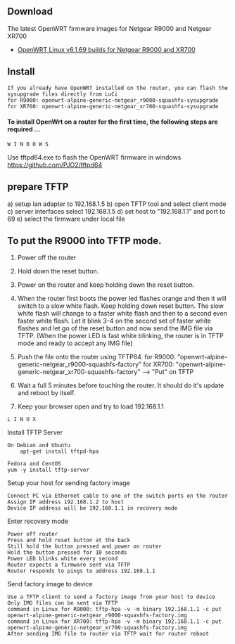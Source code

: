 ## Download

The latest OpenWRT firmware images for Netgear R9000 and Netgear XR700

* [OpenWRT Linux v6.1.69 builds for Netgear R9000 and XR700](https://github.com/masmbit/Netgear-R9000-Build/tree/master/bin/01.01.2024)


## Install

```
If you already have OpenWRT installed on the router, you can flash the sysupgrade files directly from LuCi
for R9000: openwrt-alpine-generic-netgear_r9000-squashfs-sysupgrade
for XR700: openwrt-alpine-generic-netgear_xr700-squashfs-sysupgrade
```


#### To install OpenWrt on a router for the first time, the following steps are required ...

```
W I N D O W S
```

Use tftpd64.exe to flash the OpenWRT firmware in windows
https://github.com/PJO2/tftpd64

prepare TFTP
------------
a) setup lan adapter to 192.168.1.5
b) open TFTP tool and select client mode
c) server interfaces select 192.168.1.5
d) set host to "192.168.1.1" and port to 69
e) select the firmware under local file


To put the R9000 into TFTP mode.
---------------------------------

1. Power off the router

2. Hold down the reset button.

3. Power on the router and keep holding down the reset button.

4. When the router first boots the power led flashes orange and then it will switch to a slow white flash.
   Keep holding down reset button. The slow white flash will change to a faster white flash and then to a second even faster white flash.
   Let it blink 3-4 on the second set of faster white flashes and let go of the reset button and now send the IMG file via TFTP.
   (When the power LED is fast white blinking, the router is in TFTP mode and ready to accept any IMG file)   

5. Push the file onto the router using TFTP64.
     for R9000: "openwrt-alpine-generic-netgear_r9000-squashfs-factory"
     for XR700: "openwrt-alpine-generic-netgear_xr700-squashfs-factory"
   --> "Put" on TFTP

6. Wait a full 5 minutes before touching the router. It should do it's update and reboot by itself. 

7. Keep your browser open and try to load 192.168.1.1




```
L I N U X
```

Install TFTP Server

    On Debian and Ubuntu
        apt-get install tftpd-hpa 

    Fedora and CentOS
	yum -y install tftp-server 

Setup your host for sending factory image

    Connect PC via Ethernet cable to one of the switch ports on the router
    Assign IP address 192.168.1.2 to host
    Device IP address will be 192.168.1.1 in recovery mode

Enter recovery mode

    Power off router
    Press and hold reset button at the back
    Still hold the button pressed and power on router
    Hold the button pressed for 10 seconds
    Power LED blinks white every second
    Router expects a firmware sent via TFTP
    Router responds to pings to address 192.168.1.1

Send factory image to device

    Use a TFTP client to send a factory image from your host to device
    Only IMG files can be sent via TFTP
    command in Linux for R9000: tftp-hpa -v -m binary 192.168.1.1 -c put openwrt-alpine-generic-netgear_r9000-squashfs-factory.img
    command in Linux for XR700: tftp-hpa -v -m binary 192.168.1.1 -c put openwrt-alpine-generic-netgear_xr700-squashfs-factory.img
    After sending IMG file to router via TFTP wait for router reboot

